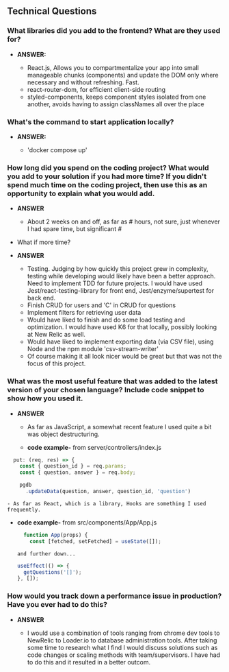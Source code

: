 ## Technical Questions

### What libraries did you add to the frontend? What are they used for?

- **ANSWER:**

  - React.js, Allows you to compartmentalize your app into small manageable chunks (components) and update the DOM only where necessary and without refreshing. Fast.
  - react-router-dom, for efficient client-side routing
  - styled-components, keeps component styles isolated from one another, avoids having to assign classNames all over the place

### What's the command to start application locally?

- **ANSWER:**

  - 'docker compose up'

### How long did you spend on the coding project? What would you add to your solution if you had more time? If you didn't spend much time on the coding project, then use this as an opportunity to explain what you would add.

- **ANSWER**

  - About 2 weeks on and off, as far as # hours, not sure, just whenever I had spare time, but significant #

- What if more time?

- **ANSWER**
  - Testing. Judging by how quickly this project grew in complexity, testing while developing would likely have been a better approach. Need to implement TDD for future projects. I would have used Jest/react-testing-library for front end, Jest/enzyme/supertest for back end.
  - Finish CRUD for users and 'C' in CRUD for questions
  - Implement filters for retrieving user data
  - Would have liked to finish and do some load testing and optimization. I would have used K6 for that locally, possibly looking at New Relic as well.
  - Would have liked to implement exporting data (via CSV file), using Node and the npm module 'csv-stream-writer'
  - Of course making it all look nicer would be great but that was not the focus of this project.

### What was the most useful feature that was added to the latest version of your chosen language? Include code snippet to show how you used it.

- **ANSWER**

  - As far as JavaScript, a somewhat recent feature I used quite a bit was object destructuring.

  - **code example-** from server/controllers/index.js

```js
  put: (req, res) => {
    const { question_id } = req.params;
    const { question, answer } = req.body;

    pgdb
      .updateData(question, answer, question_id, 'question')
```

    - As far as React, which is a library, Hooks are something I used frequently.

- **code example-** from src/components/App/App.js
  ```js
    function App(props) {
      const [fetched, setFetched] = useState([]);
  ```
      and further down...
  ```js
  useEffect(() => {
    getQuestions('[]');
  }, []);
  ```

### How would you track down a performance issue in production? Have you ever had to do this?

- **ANSWER**

  - I would use a combination of tools ranging from chrome dev tools to NewRelic to Loader.io to database administration tools. After taking some time to research what I find I would discuss solutions such as code changes or scaling methods with team/supervisors. I have had to do this and it resulted in a better outcom.
